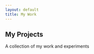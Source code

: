 ```yaml
---
layout: default
title: My Work
---
```


<section class="page-header">
    <h1>My Projects</h1>
    <p>A collection of my work and experiments</p>
</section>

<section class="projects">
    <div class="project-grid">
        <!-- <div class="project-card">
            <div class="project-image">
                <img src="https://images.unsplash.com/photo-1498050108023-c5249f4df085?w=400&h=300&fit=crop" alt="Project 1">
            </div>
            <div class="project-content">
                <h3>Project One</h3>
                <p>Description of the first project and its key features.</p>
                <div class="project-tags">
                    <span>Web Development</span>
                    <span>UI/UX</span>
                </div>
                <a href="#" class="project-link">View Project</a>
            </div>
        </div>

        <div class="project-card">
            <div class="project-image">
                <img src="https://images.unsplash.com/photo-1512941937669-90a1b58e7e9c?w=400&h=300&fit=crop" alt="Project 2">
            </div>
            <div class="project-content">
                <h3>Project Two</h3>
                <p>Description of the second project and its key features.</p>
                <div class="project-tags">
                    <span>Mobile App</span>
                    <span>Design</span>
                </div>
                <a href="#" class="project-link">View Project</a>
            </div>
        </div>

        <div class="project-card">
            <div class="project-image">
                <img src="https://images.unsplash.com/photo-1555949963-aa79dcee981c?w=400&h=300&fit=crop" alt="Project 3">
            </div>
            <div class="project-content">
                <h3>Project Three</h3>
                <p>Description of the third project and its key features.</p>
                <div class="project-tags">
                    <span>Backend</span>
                    <span>API</span>
                </div>
                <a href="#" class="project-link">View Project</a>
            </div>
        </div>-->
        <div class="project-card">
            <div class="project-image">
        
            </div>
            <div class="project-content">
                <h3>Coming soon </h3>
            </div>
        </div>
    </div> 
</section> 